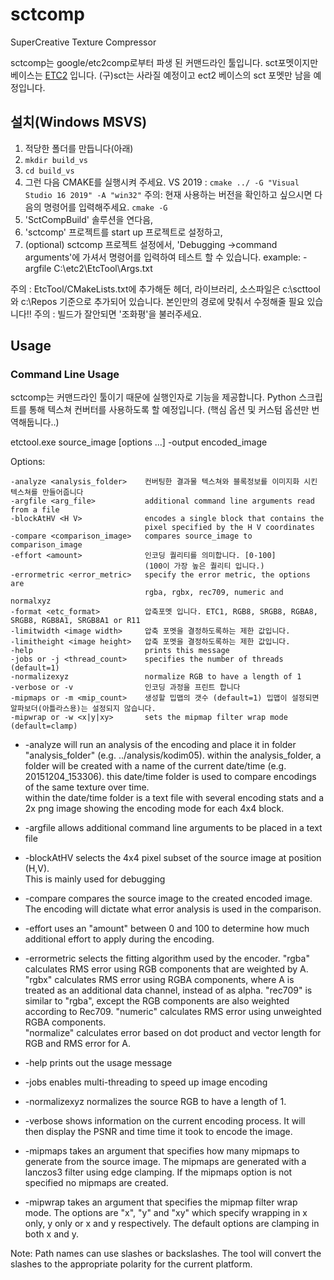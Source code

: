 # sctcomp
SuperCreative Texture Compressor

sctcomp는 google/etc2comp로부터 파생 된 커맨드라인 툴입니다. sct포멧이지만 베이스는 [ETC2](https://en.wikipedia.org/wiki/Ericsson_Texture_Compression) 입니다. (구)sct는 사라질 예정이고 ect2 베이스의 sct 포멧만 남을 예정입니다.

## 설치(Windows MSVS)
1. 적당한 폴더를 만듭니다(아래)
1. `mkdir build_vs`
1. `cd build_vs`
1. 그런 다음 CMAKE를 실행시켜 주세요.
  VS 2019 : `cmake ../ -G "Visual Studio 16 2019" -A "win32"`
  주의: 현재 사용하는 버전을 확인하고 싶으시면 다음의 명령어를 입력해주세요. `cmake -G`
1. 'SctCompBuild' 솔루션을 연다음,
1. 'sctcomp' 프로젝트를 start up 프로젝트로 설정하고,
1. (optional) sctcomp 프로젝트 설정에서, 'Debugging ->command arguments'에 가셔서 명령어를 입력하여 테스트 할 수 있습니다.
example: -argfile C:\etc2\EtcTool\Args.txt

주의 : EtcTool/CMakeLists.txt에 추가해둔 헤더, 라이브러리, 소스파일은 c:\scttool와 c:\Repos 기준으로 추가되어 있습니다. 본인만의 경로에 맞춰서 수정해줄 필요 있습니다!!
주의 : 빌드가 잘안되면 '조화평'을 불러주세요.


## Usage

### Command Line Usage
sctcomp는 커맨드라인 툴이기 때문에 실행인자로 기능을 제공합니다.
Python 스크립트를 통해 텍스쳐 컨버터를 사용하도록 할 예정입니다.
(핵심 옵션 및 커스텀 옵션만 번역해둡니다..)

etctool.exe source_image [options ...] -output encoded_image

Options:

    -analyze <analysis_folder>    컨버팅한 결과물 텍스쳐와 블록정보를 이미지화 시킨 텍스쳐를 만들어줍니다
    -argfile <arg_file>           additional command line arguments read from a file
    -blockAtHV <H V>              encodes a single block that contains the
                                  pixel specified by the H V coordinates
    -compare <comparison_image>   compares source_image to comparison_image
    -effort <amount>              인코딩 퀄리티를 의미합니다. [0-100] 
                                  (100이 가장 높은 퀄리티 입니다.)
    -errormetric <error_metric>   specify the error metric, the options are
                                  rgba, rgbx, rec709, numeric and normalxyz
    -format <etc_format>          압축포멧 입니다. ETC1, RGB8, SRGB8, RGBA8, SRGB8, RGB8A1, SRGB8A1 or R11
    -limitwidth <image width>     압축 포멧을 결정하도록하는 제한 값입니다.
    -limitheight <image height>   압축 포멧을 결정하도록하는 제한 값입니다.
    -help                         prints this message
    -jobs or -j <thread_count>    specifies the number of threads (default=1)
    -normalizexyz                 normalize RGB to have a length of 1
    -verbose or -v                인코딩 과정을 프린트 합니다                                  
    -mipmaps or -m <mip_count>    생성할 밉맵의 갯수 (default=1) 밉맵이 설정되면 알파보더(아틀라스용)는 설정되지 않습니다.
    -mipwrap or -w <x|y|xy>       sets the mipmap filter wrap mode (default=clamp)

* -analyze will run an analysis of the encoding and place it in folder 
"analysis_folder" (e.g. ../analysis/kodim05).  within the analysis_folder, a folder 
will be created with a name of the current date/time (e.g. 20151204_153306).  this 
date/time folder is used to compare encodings of the same texture over time.  
within the date/time folder is a text file with several encoding stats and a 2x png 
image showing the encoding mode for each 4x4 block.

* -argfile allows additional command line arguments to be placed in a text file

* -blockAtHV selects the 4x4 pixel subset of the source image at position (H,V).  
This is mainly used for debugging

* -compare compares the source image to the created encoded image. The encoding
will dictate what error analysis is used in the comparison.

* -effort uses an "amount" between 0 and 100 to determine how much additional effort 
to apply during the encoding.

* -errormetric selects the fitting algorithm used by the encoder.  "rgba" calculates 
RMS error using RGB components that are weighted by A.  "rgbx" calculates RMS error 
using RGBA components, where A is treated as an additional data channel, instead of 
as alpha.  "rec709" is similar to "rgba", except the RGB components are also weighted 
according to Rec709.  "numeric" calculates RMS error using unweighted RGBA components.  
"normalize" calculates error based on dot product and vector length for RGB and RMS 
error for A.

* -help prints out the usage message

* -jobs enables multi-threading to speed up image encoding

* -normalizexyz normalizes the source RGB to have a length of 1.

* -verbose shows information on the current encoding process. It will then display the 
PSNR and time time it took to encode the image.

* -mipmaps takes an argument that specifies how many mipmaps to generate from the 
source image.  The mipmaps are generated with a lanczos3 filter using edge clamping.
If the mipmaps option is not specified no mipmaps are created.

* -mipwrap takes an argument that specifies the mipmap filter wrap mode.  The options 
are "x", "y" and "xy" which specify wrapping in x only, y only or x and y respectively.
The default options are clamping in both x and y.

Note: Path names can use slashes or backslashes.  The tool will convert the 
slashes to the appropriate polarity for the current platform.

